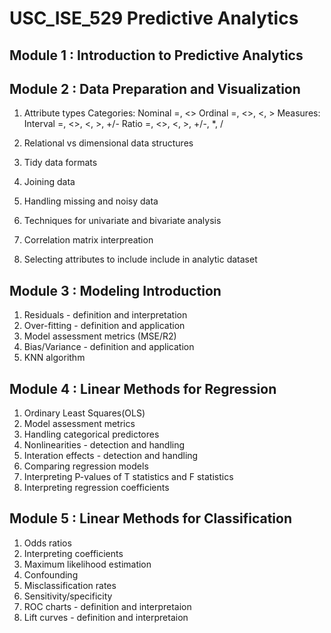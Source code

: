 # USC_ISE_529 Predictive Analytics

## Module 1 : Introduction to Predictive Analytics


## Module 2 : Data Preparation and Visualization

1. Attribute types
Categories:
Nominal =, <> 
Ordinal =, <>, <, >
Measures:
Interval =, <>, <, >, +/-
Ratio =, <>, <, >, +/-, *, /

2. Relational vs dimensional data structures

3. Tidy data formats

4. Joining data

5. Handling missing and noisy data

6. Techniques for univariate and bivariate analysis

7. Correlation matrix interpreation

8. Selecting attributes to include include in analytic dataset


## Module 3 : Modeling Introduction 

1. Residuals - definition and interpretation
2. Over-fitting - definition and application
3. Model assessment metrics (MSE/R2)
4. Bias/Variance - definition and application
5. KNN algorithm

## Module 4 : Linear Methods for Regression

1. Ordinary Least Squares(OLS)
2. Model assessment metrics
3. Handling categorical predictores
4. Nonlinearities - detection and handling
5. Interation effects - detection and handling
6. Comparing regression models
7. Interpreting P-values of T statistics and F statistics
8. Interpreting regression coefficients

## Module 5 : Linear Methods for Classification

1. Odds ratios
2. Interpreting coefficients
3. Maximum likelihood estimation
4. Confounding
5. Misclassification rates
6. Sensitivity/specificity
7. ROC charts - definition and interpretaion
8. Lift curves - definition and interpretaion
